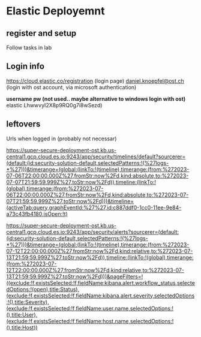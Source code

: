 # Elastic Deployemnt

## register and setup
Follow tasks in lab

## Login info

https://cloud.elastic.co/registration  (login page)
daniel.knoepfel@ost.ch  (login with ost account, via microsoft authentication)


**username pw (not used.. maybe alternative to windows login with ost)**
elastic
LhwwvyI2X8p9RQ0g7i8wSezd)


## leftovers
Urls when logged in (probably not necessar)

https://super-secure-deployment-ost.kb.us-central1.gcp.cloud.es.io:9243/app/security/timelines/default?sourcerer=(default:(id:security-solution-default,selectedPatterns:!(%27logs-*%27)))&timerange=(global:(linkTo:!(timeline),timerange:(from:%272023-07-06T22:00:00.000Z%27,fromStr:now%2Fd,kind:absolute,to:%272023-07-07T21:59:59.999Z%27,toStr:now%2Fd)),timeline:(linkTo:!(global),timerange:(from:%272023-07-06T22:00:00.000Z%27,fromStr:now%2Fd,kind:absolute,to:%272023-07-07T21:59:59.999Z%27,toStr:now%2Fd)))&timeline=(activeTab:query,graphEventId:%27%27,id:c887ddf0-1cc0-11ee-9e84-a73c43fb4180,isOpen:!t)


https://super-secure-deployment-ost.kb.us-central1.gcp.cloud.es.io:9243/app/security/alerts?sourcerer=(default:(id:security-solution-default,selectedPatterns:!(%27logs-*%27)))&timerange=(global:(linkTo:!(timeline),timerange:(from:%272023-07-12T22:00:00.000Z%27,fromStr:now%2Fd,kind:relative,to:%272023-07-13T21:59:59.999Z%27,toStr:now%2Fd)),timeline:(linkTo:!(global),timerange:(from:%272023-07-12T22:00:00.000Z%27,fromStr:now%2Fd,kind:relative,to:%272023-07-13T21:59:59.999Z%27,toStr:now%2Fd)))&pageFilters=!((exclude:!f,existsSelected:!f,fieldName:kibana.alert.workflow_status,selectedOptions:!(open),title:Status),(exclude:!f,existsSelected:!f,fieldName:kibana.alert.severity,selectedOptions:!(),title:Severity),(exclude:!f,existsSelected:!f,fieldName:user.name,selectedOptions:!(),title:User),(exclude:!f,existsSelected:!f,fieldName:host.name,selectedOptions:!(),title:Host)) 
